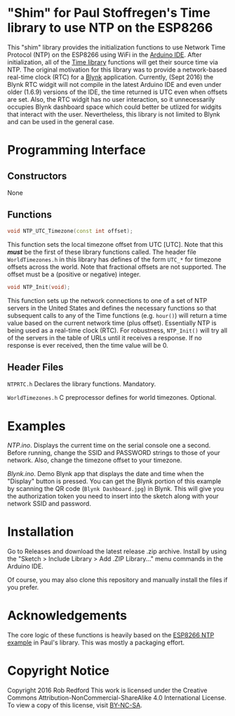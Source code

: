 # "Shim" for Paul Stoffregen's Time library to use NTP on the ESP8266 
This "shim" library provides the initialization functions to use Network Time Protocol (NTP) on the ESP8266 using WiFi in the [Arduino IDE].
After initialization, all of the [Time library] functions will get their source time via NTP.
The original motivation for this library was to provide a network-based real-time clock (RTC) for a [Blynk] application.
Currently, (Sept 2016) the Blynk RTC widgit will not compile in the latest Arduino IDE and even under older (1.6.9) versions of the IDE, the time returned is UTC even when offsets are set.
Also, the RTC widgit has no user interaction, so it unnecessarily occupies Blynk dashboard space which could better be utlized for widgits that interact with the user.
Nevertheless, this library is not limited to Blynk and can be used in the general case.


# Programming Interface
## Constructors
None

## Functions
```C++
void NTP_UTC_Timezone(const int offset);
```
This function sets the local timezone offset from UTC [UTC]. Note that this ___must___ be the first of these library functions called.
The header file ```WorldTimezones.h``` in this library has defines of the form ```UTC_*``` for timezone offsets across the world.
Note that fractional offsets are not supported. The offset must be a (positive or negative) integer.


```C++
void NTP_Init(void);
```
This function sets up the network connections to one of a set of NTP servers in the United States and defines the necessary functions
so that subsequent calls to any of the Time functions (e.g. ```hour()```) will return a time value based on the current network time (plus offset).
Essentially NTP is being used as a real-time clock (RTC).
For robustness, ```NTP_Init()``` will try all of the servers in the table of URLs until it receives a response.
If no response is ever received, then the time value will be 0.

## Header Files
```NTPRTC.h```
Declares the library functions. Mandatory.

```WorldTimezones.h```
C preprocessor defines for world timezones. Optional.


# Examples
_NTP.ino_. Displays the current time on the serial console one a second. Before running, change the SSID and PASSWORD strings to
those of your network. Also, change the timezone offset to your timezone.

_Blynk.ino_. Demo Blynk app that displays the date and time when the "Display" button is pressed. 
You can get the Blynk portion of this example by scanning the QR code (```Blynk Dashboard.jpg```) in Blynk.
This will give you the authorization token you need to insert into the sketch along with your network SSID and password.

# Installation

Go to Releases and download the latest release .zip archive.
Install by using the "Sketch > Include Library > Add .ZIP Library..." menu commands in the Arduino IDE.

Of course, you may also clone this repository and manually install the files if you prefer.

# Acknowledgements

The core logic of these functions is heavily based on the [ESP8266 NTP example] in Paul's library. This was mostly a packaging effort.

# Copyright Notice

Copyright 2016 Rob Redford
This work is licensed under the Creative Commons Attribution-NonCommercial-ShareAlike 4.0 International License.
To view a copy of this license, visit [BY-NC-SA].

[Time library]: http://www.pjrc.com/teensy/td_libs_Time.html
[Blynk]: http://www.blynk.cc
[Arduino IDE]: http://www.arduino.cc
[ESP8266 NTP example]: http://github.com/PaulStoffregen/Time/tree/master/examples/TimeNTP_ESP8266WiFi
[BY-NC-SA]: http://creativecommons.org/licenses/by-nc-sa/4.0